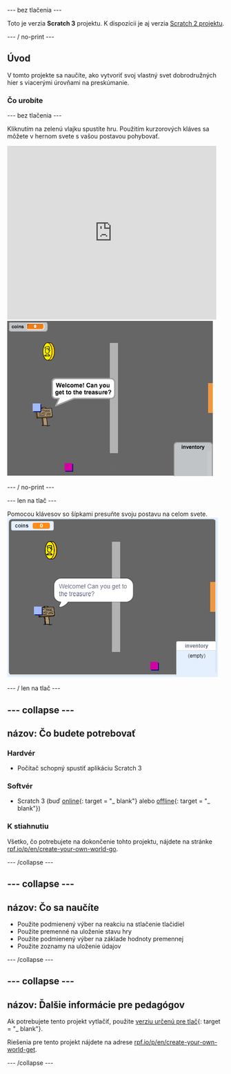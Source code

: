\--- bez tlačenia \---

Toto je verzia **Scratch 3** projektu. K dispozícii je aj verzia [Scratch 2 projektu](https://projects.raspberrypi.org/en/projects/create-your-own-world-scratch2).

\--- / no-print \---

## Úvod

V tomto projekte sa naučíte, ako vytvoriť svoj vlastný svet dobrodružných hier s viacerými úrovňami na preskúmanie.

### Čo urobíte

\--- bez tlačenia \---

Kliknutím na zelenú vlajku spustíte hru. Použitím kurzorových kláves sa môžete v hernom svete s vašou postavou pohybovať.

<div class="scratch-preview">
  <iframe allowtransparency="true" width="485" height="402" src="https://scratch.mit.edu/projects/embed/258757783/?autostart=false" frameborder="0" scrolling="no"></iframe>
  <img src="images/world-final.png">
</div>

\--- / no-print \---

\--- len na tlač \---

Pomocou klávesov so šípkami presuňte svoju postavu na celom svete. ![showcase.png](images/showcase.png)

\--- / len na tlač \---

## \--- collapse \---

## názov: Čo budete potrebovať

### Hardvér

- Počítač schopný spustiť aplikáciu Scratch 3

### Softvér

- Scratch 3 (buď [online](http://rpf.io/scratchon){: target = "_ blank"} alebo [offline](http://rpf.io/scratchoff){: target = "_ blank"})

### K stiahnutiu

Všetko, čo potrebujete na dokončenie tohto projektu, nájdete na stránke [rpf.io/p/en/create-your-own-world-go](https://rpf.io/p/en/create-your-own-world-go).

\--- /collapse \---

## \--- collapse \---

## názov: Čo sa naučíte

- Použite podmienený výber na reakciu na stlačenie tlačidiel
- Použite premenné na uloženie stavu hry
- Použite podmienený výber na základe hodnoty premennej
- Použite zoznamy na uloženie údajov

\--- /collapse \---

## \--- collapse \---

## názov: Ďalšie informácie pre pedagógov

Ak potrebujete tento projekt vytlačiť, použite [verziu určenú pre tlač](https://projects.raspberrypi.org/en/projects/create-your-own-world/print){: target = "_ blank"}.

Riešenia pre tento projekt nájdete na adrese [rpf.io/p/en/create-your-own-world-get](https://rpf.io/p/en/create-your-own-world-get).

\--- /collapse \---